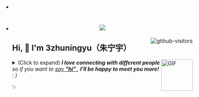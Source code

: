 - 

- <h1 align="center"> <a href="https://sunguoqi.com/"> <img src="https://readme-typing-svg.herokuapp.com/?lines=console.log(%22Hello%2C%20World!%22);祝你天天开心!&center=true&size=27"> </a> </h1>
  <a href="https://github.com/HIM198/computer-vision-in-action">
      <img align="right" src="https://komarev.com/ghpvc/?username=HIM198&label=Visitors&color=red&style=flat&logo=github" alt="gtihub-visitors" />
  </a>

  ## Hi, 👋  I'm 3zhuningyu（朱宁宇）

  <img align="right" alt="GIF" src="https://media.giphy.com/media/LnQjpWaON8nhr21vNW/giphy.gif" width="84" title="Say HI"> <details><summary>(Click to expand) <em><b>I love connecting with different people</b> so if you want to <a href="https://voup.cn" >say <b>"hi" </b></a>, <b>I'll be happy to meet you more!</b> : )</em></summary>

  <!--my introduction start-->
      
  - 🔭 empty
  - 🌱 empty
  - 🤔 Only two things make me moved. 
    1. empty
    2. empty
  - ❤️ I like sleeping
  - 💬 Be free to ask me about anything [here](https://github.com/HIM198/HIM198/issues).

  ---
  </details>

    ✨ 

  <!--my introduction end -->
